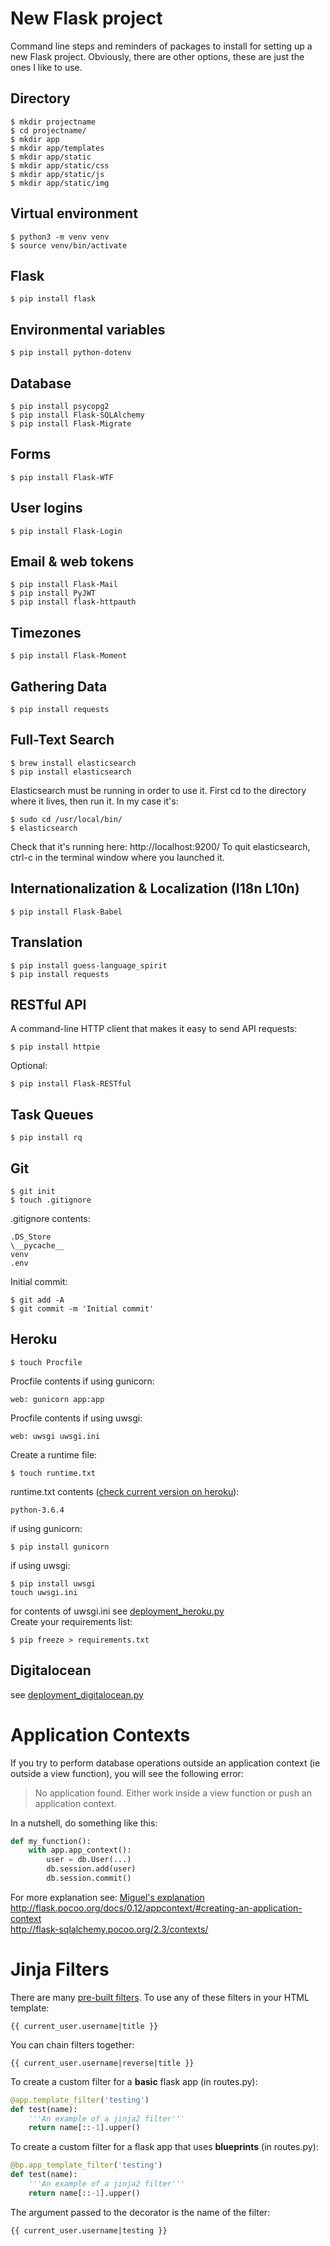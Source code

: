# New Flask project


Command line steps and reminders of packages to install for setting up a new Flask project. Obviously, there are other options, these are just the ones I like to use.

## Directory
```
$ mkdir projectname  
$ cd projectname/  
$ mkdir app  
$ mkdir app/templates  
$ mkdir app/static  
$ mkdir app/static/css  
$ mkdir app/static/js  
$ mkdir app/static/img  
```

## Virtual environment
```
$ python3 -m venv venv  
$ source venv/bin/activate  
```  

## Flask
```
$ pip install flask
```

## Environmental variables
```
$ pip install python-dotenv
```

## Database
```
$ pip install psycopg2  
$ pip install Flask-SQLAlchemy
$ pip install Flask-Migrate
```

## Forms
```
$ pip install Flask-WTF  
```

## User logins  
```
$ pip install Flask-Login
```

## Email & web tokens
```
$ pip install Flask-Mail
$ pip install PyJWT
$ pip install flask-httpauth
```

## Timezones
```
$ pip install Flask-Moment
```

## Gathering Data
```
$ pip install requests
```

## Full-Text Search
```
$ brew install elasticsearch
$ pip install elasticsearch
```

Elasticsearch must be running in order to use it.
First cd to the directory where it lives, then run it.
In my case it's:
```
$ sudo cd /usr/local/bin/
$ elasticsearch
```
Check that it's running here: http://localhost:9200/
To quit elasticsearch, ctrl-c in the terminal window where you launched it.

## Internationalization & Localization (I18n L10n)
```
$ pip install Flask-Babel
```

## Translation
```
$ pip install guess-language_spirit
$ pip install requests
```

## RESTful API
A command-line HTTP client that makes it easy to send API requests:
```
$ pip install httpie
```

Optional:
```
$ pip install Flask-RESTful  
```

## Task Queues
```
$ pip install rq
```

## Git
```
$ git init  
$ touch .gitignore
```
.gitignore contents:  
```
.DS_Store  
\__pycache__  
venv  
.env
```
Initial commit:
```
$ git add -A  
$ git commit -m 'Initial commit'  
```

## Heroku
```
$ touch Procfile  
```
Procfile contents if using gunicorn:
```
web: gunicorn app:app
```
Procfile contents if using uwsgi:  
```
web: uwsgi uwsgi.ini
```
Create a runtime file:
```
$ touch runtime.txt  
```
runtime.txt contents ([check current version on heroku](https://devcenter.heroku.com/articles/python-runtimes)):  
```
python-3.6.4  
```
if using gunicorn:
```
$ pip install gunicorn
```
if using uwsgi:
```
$ pip install uwsgi  
touch uwsgi.ini  
```
for contents of uwsgi.ini see [deployment_heroku.py](https://github.com/jessicarush/python-examples/blob/master/deployment_heroku.md)  
Create your requirements list:
```
$ pip freeze > requirements.txt
```

## Digitalocean  

see [deployment_digitalocean.py](https://github.com/jessicarush/python-examples/blob/master/deployment_digitalocean.md)

# Application Contexts

If you try to perform database operations outside an application context (ie outside a view function), you will see the following error:

> No application found. Either work inside a view function or push an application context.

In a nutshell, do something like this:
```python
def my_function():
    with app.app_context():
        user = db.User(...)
        db.session.add(user)
        db.session.commit()
```

For more explanation see:
[Miguel's explanation](https://blog.miguelgrinberg.com/post/the-flask-mega-tutorial-part-xv-a-better-application-structure)  
<http://flask.pocoo.org/docs/0.12/appcontext/#creating-an-application-context>  
<http://flask-sqlalchemy.pocoo.org/2.3/contexts/>

# Jinja Filters

There are many [pre-built filters](http://jinja.pocoo.org/docs/2.10/templates/#builtin-filters). To use any of these filters in your HTML template:

```
{{ current_user.username|title }}
```
You can chain filters together:

```
{{ current_user.username|reverse|title }}
```

To create a custom filter for a **basic** flask app (in routes.py):
```python
@app.template_filter('testing')
def test(name):
    '''An example of a jinja2 filter'''
    return name[::-1].upper()
```
To create a custom filter for a flask app that uses **blueprints** (in routes.py):
```python
@bp.app_template_filter('testing')
def test(name):
    '''An example of a jinja2 filter'''
    return name[::-1].upper()
```

The argument passed to the decorator is the name of the filter:
```
{{ current_user.username|testing }}
```
